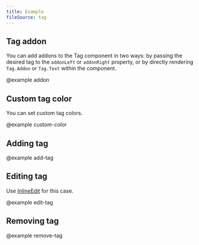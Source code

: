 ```yaml
---
title: Example
fileSource: tag
---
```


## Tag addon

You can add addons to the Tag component in two ways: by passing the desired tag to the `addonLeft` or `addonRight` property, or by directly rendering `Tag.Addon` or `Tag.Text` within the component.

@example addon

## Custom tag color

You can set custom tag colors.

@example custom-color

## Adding tag

@example add-tag

## Editing tag

Use [InlineEdit](/components/inline-edit/) for this case.

@example edit-tag

## Removing tag

@example remove-tag
